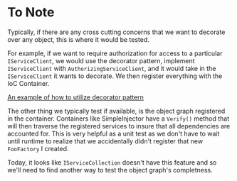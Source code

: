 ﻿# To Note

Typically, if there are any cross cutting concerns that we want to decorate over any object, this is where it would be tested.

For example, if we want to require authorization for access to a particular ```IServiceClient```, we would use the decorator pattern, implement
```IServiceClient``` with ```AuthorizingServiceClient```, and it would take in the ```IServiceClient``` it wants to decorate.
We then register everything with the IoC Container.

[An example of how to utilize decorator pattern](http://blog.ploeh.dk/2010/04/07/DependencyInjectionisLooseCoupling/)

The other thing we typically test if available, is the object graph registered in the container. Containers like SimpleInjector have
a ```Verify()``` method that will then traverse the registered services to insure that all dependencies are accounted for.
This is very helpful as a unit test as we don't have to wait until runtime to realize that we accidentally didn't register that 
new ```FooFactory``` I created.

Today, it looks like ```IServiceCollection``` doesn't have this feature and so we'll need to find another way to test the object graph's completness.